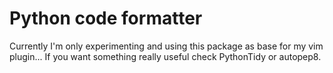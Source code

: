 # Python code formatter

Currently I'm only experimenting and using this package as base for my vim plugin... If you want something really useful check PythonTidy or autopep8.
